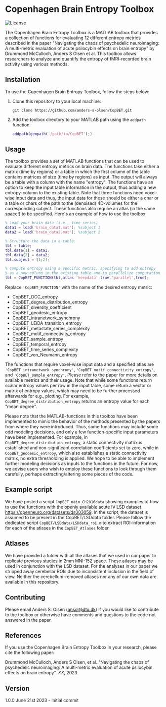 # Copenhagen Brain Entropy Toolbox

![License](https://img.shields.io/badge/License-MIT-blue.svg)

The Copenhagen Brain Entropy Toolbox is a MATLAB toolbox that provides a collection of functions for evaluating 12 different entropy metrics described in the paper "Navigating the chaos of psychedelic neuroimaging: A multi-metric evaluation of acute psilocybin effects on brain entropy" by Drummond McCulloch, Anders S Olsen et al. This toolbox allows researchers to analyze and quantify the entropy of fMRI-recorded brain activity using various methods.

## Installation

To use the Copenhagen Brain Entropy Toolbox, follow the steps below:

1. Clone this repository to your local machine:

   ```shell
   git clone https://github.com/anders-s-olsen/CopBET.git
   ```

2. Add the toolbox directory to your MATLAB path using the `addpath` function:

   ```matlab
   addpath(genpath('/path/to/CopBET');)
   ```

## Usage

The toolbox provides a set of MATLAB functions that can be used to evaluate different entropy metrics on brain data. The functions take either a matrix (time by regions) or a table in which the first column of the table contains matrices of size (time by regions) as input. The output will always be a table with a column with the name "entropy". The functions have an option to keep the input table information in the output, thus adding a new entropy-column to the existing table. 
Note that three functions need voxel-wise input data and thus, the input data for these should be either a char or a table or chars of the path to the (denoised) 4D-volumes for the corresponding subject. These functions also require an atlas (in the same space!) to be specified. Here's an example of how to use the toolbox:

```matlab
% Load your brain data (i.e., time series)
data1 = load('brain_data1.mat'); %subject 1
data2 = load('brain_data2.mat'); %subject 2

% Structure the data in a table:
tbl = table;
tbl.data{1} = data1;
tbl.data{2} = data2;
tbl.subject = [1;2];

% Compute entropy using a specific metric, specifying to add entropy
% as a new column in the existing table and to parallelize computation.
tbl = CopBET_FUNCTION(tbl,atlas 'keepdata',true,'parallel',true);

```

Replace `'CopBET_FUNCTION'` with the name of the desired entropy metric:
* CopBET_DCC_entropy
* CopBET_degree_distribution_entropy
* CopBET_diversity_coefficient
* CopBET_geodesic_entropy
* CopBET_intranetwork_synchrony
* CopBET_LEiDA_transition_entropy
* CopBET_metastate_series_complexity
* CopBET_motif_connectivity_entropy
* CopBET_sample_entropy
* CopBET_temporal_entropy
* CopBET_time_series_complexity
* CopBET_von_Neumann_entropy

The functions that require voxel-wise input data and a specified atlas are `'CopBET_intranetwork_synchrony'`, `'CopBET_motif_connectivity_entropy'`, and `'CopBET_sample_entropy'`. Please refer to the paper for more details on available metrics and their usage. Note that while some functions return scalar entropy values per row in the input table, some return a vector or matrix of entropy values, which may need to be further processed afterwards for e.g., plotting. For example, `CopBET_degree_distribution_entropy` returns an entropy value for each "mean degree". 

Please note that the MATLAB-functions in this toolbox have been implemented to mimic the behavior of the methods presented by the papers from where they were introduced. Thus, some functions may include some odd modeling decisions, and only a few function-specific input parameters have been implemented. For example, in `CopBET_degree_distribution_entropy`, a static connectivity matrix is established and non-significant correlation coefficients set to zero, while in `CopBET_geodesic_entropy`, which also establishes a static connectivity matrix, no extra thresholding is applied. We hope to be able to implement further modeling decisions as inputs to the functions in the future. For now, we advise users who wish to employ these functions to look through them carefully, perhaps extracting/altering some pieces of the code. 

## Example script

We have posted a script `CopBET_main_CH2016data` showing examples of how to use the functions with the openly available acute IV LSD dataset https://openneuro.org/datasets/ds003059. In the script, the dataset is assumed to be present in the CopBET/LSDdata folder. Please follow the dedicated script `CopBET/LSDdata/LSDdata_roi.m` to extract ROI-information for each of the atlases in the `CopBET_Atlases` folder

## Atlases

We have provided a folder with all the atlases that we used in our paper to replicate previous studies in 2mm MNI-152 space. These atlases may be used in conjunction with the LSD dataset. For the analyses in our paper we stripped away cerebellar ROIs due to inconsistent inclusion in the field of view. Neither the cerebellum-removed atlases nor any of our own data are available in this repository.

## Contributing

Please email Anders S. Olsen (ansol@dtu.dk) if you would like to contribute to the toolbox or otherwise have comments and questions to the code not answered in the paper. 

## References

If you use the Copenhagen Brain Entropy Toolbox in your research, please cite the following paper:

Drummond McCulloch, Anders S Olsen, et al. "Navigating the chaos of psychedelic neuroimaging: A multi-metric evaluation of acute psilocybin effects on brain entropy". *XX*, 2023.

## Version

1.0.0 June 21st 2023 - Initial commit
